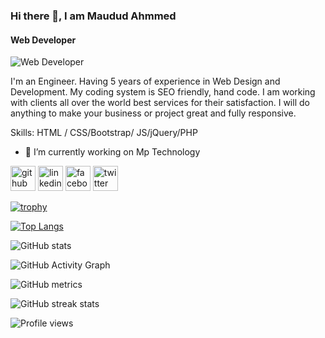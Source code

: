 ### Hi there 👋, I am Maudud Ahmmed
#### Web Developer
![Web Developer](https://scontent.fjsr11-1.fna.fbcdn.net/v/t39.30808-6/s960x960/241535957_1236467206866779_4579672317707934527_n.png?_nc_cat=100&ccb=1-5&_nc_sid=e3f864&_nc_ohc=knwvyg_5CzcAX8Af5_-&_nc_ht=scontent.fjsr11-1.fna&oh=c90b9ff8ab9205a5ab6f36bb37b87660&oe=6177D94E)

I'm an Engineer. Having 5 years of experience in Web Design and Development. My coding system is  SEO friendly, hand code. I am working with clients all over the world best services for their satisfaction. I will do anything to make your business or project great and fully responsive.

Skills:  HTML / CSS/Bootstrap/ JS/jQuery/PHP

- 🔭 I’m currently working on Mp Technology 


[<img src='https://cdn.jsdelivr.net/npm/simple-icons@3.0.1/icons/github.svg' alt='github' height='40'>](https://github.com/https://github.com/maudud2021/maudud2021/blob/main/R)  [<img src='https://cdn.jsdelivr.net/npm/simple-icons@3.0.1/icons/linkedin.svg' alt='linkedin' height='40'>](https://www.linkedin.com/in/https://www.linkedin.com/in/maudud-ahmmed-876a2b218//)  [<img src='https://cdn.jsdelivr.net/npm/simple-icons@3.0.1/icons/facebook.svg' alt='facebook' height='40'>](https://www.facebook.com/https://scontent.fjsr11-1.fna.fbcdn.net/v/t39.30808-6/s960x960/241535957_1236467206866779_4579672317707934527_n.png?_nc_cat=100&ccb=1-5&_nc_sid=e3f864&_nc_ohc=knwvyg_5CzcAX8Af5_-&_nc_ht=scontent.fjsr11-1.fna&oh=c90b9ff8ab9205a5ab6f36bb37b87660&oe=6177D94E)  [<img src='https://cdn.jsdelivr.net/npm/simple-icons@3.0.1/icons/twitter.svg' alt='twitter' height='40'>](https://twitter.com/https://scontent.fjsr11-1.fna.fbcdn.net/v/t39.30808-6/s960x960/241535957_1236467206866779_4579672317707934527_n.png?_nc_cat=100&ccb=1-5&_nc_sid=e3f864&_nc_ohc=knwvyg_5CzcAX8Af5_-&_nc_ht=scontent.fjsr11-1.fna&oh=c90b9ff8ab9205a5ab6f36bb37b87660&oe=6177D94E)  

[![trophy](https://github-profile-trophy.vercel.app/?username=https://github.com/maudud2021/maudud2021/blob/main/R)](https://github.com/ryo-ma/github-profile-trophy)

[![Top Langs](https://github-readme-stats.vercel.app/api/top-langs/?username=https://github.com/maudud2021/maudud2021/blob/main/R)](https://github.com/anuraghazra/github-readme-stats)

![GitHub stats](https://github-readme-stats.vercel.app/api?username=https://github.com/maudud2021/maudud2021/blob/main/R&show_icons=true&count_private=true)  

![GitHub Activity Graph](https://activity-graph.herokuapp.com/graph?username=https://github.com/maudud2021/maudud2021/blob/main/R)  

![GitHub metrics](https://metrics.lecoq.io/https://github.com/maudud2021/maudud2021/blob/main/R)  

![GitHub streak stats](https://github-readme-streak-stats.herokuapp.com/?user=https://github.com/maudud2021/maudud2021/blob/main/R)  

![Profile views](https://gpvc.arturio.dev/https://github.com/maudud2021/maudud2021/blob/main/R)  
